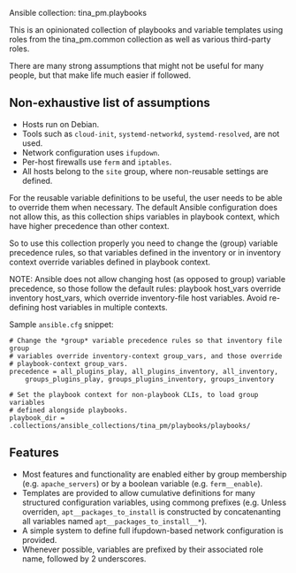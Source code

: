Ansible collection: tina\_pm.playbooks

This is an opinionated collection of playbooks and variable templates using
roles from the tina\_pm.common collection as well as various third-party roles.

There are many strong assumptions that might not be useful for many people, but
that make life much easier if followed.

## Non-exhaustive list of assumptions

* Hosts run on Debian.
* Tools such as `cloud-init`, `systemd-networkd`, `systemd-resolved`, are
  not used.
* Network configuration uses `ifupdown`.
* Per-host firewalls use `ferm` and `iptables`.
* All hosts belong to the `site` group, where non-reusable settings are
  defined.

For the reusable variable definitions to be useful, the user needs to be able
to override them when necessary. The default Ansible configuration does not
allow this, as this collection ships variables in playbook context, which have
higher precedence than other context.

So to use this collection properly you need to change the (group) variable
precedence rules, so that variables defined in the inventory or in inventory
context override variables defined in playbook context.

NOTE: Ansible does not allow changing host (as opposed to group) variable
precedence, so those follow the default rules: playbook host\_vars override
inventory host\_vars, which override inventory-file host variables. Avoid
re-defining host variables in multiple contexts.

Sample `ansible.cfg` snippet:

```
# Change the *group* variable precedence rules so that inventory file group
# variables override inventory-context group_vars, and those override
# playbook-context group_vars.
precedence = all_plugins_play, all_plugins_inventory, all_inventory,
    groups_plugins_play, groups_plugins_inventory, groups_inventory

# Set the playbook context for non-playbook CLIs, to load group variables
# defined alongside playbooks.
playbook_dir = .collections/ansible_collections/tina_pm/playbooks/playbooks/
```

## Features

* Most features and functionality are enabled either by group membership (e.g.
  `apache_servers`) or by a boolean variable (e.g. `ferm__enable`).
* Templates are provided to allow cumulative definitions for many structured
  configuration variables, using commong prefixes (e.g.
  Unless overriden, `apt__packages_to_install` is constructed by concatenanting
  all variables named `apt__packages_to_install__*`).
* A simple system to define full ifupdown-based network configuration is provided.
* Whenever possible, variables are prefixed by their associated role name,
  followed by 2 underscores.
